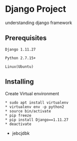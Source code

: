 #  Django Project

understanding django framework

## Prerequisites
```
Django 1.11.27
```

```
Python 2.7.15+
```
```
Linux(Ubuntu)
```
## Installing
Create Virtual environment
```
* sudo apt install virtualenv
* virtualenv env -p python2
* source bin/activate
* pip freeze
* pip install Django==1.11.27
* deactivate
```
* jebcjdbk
